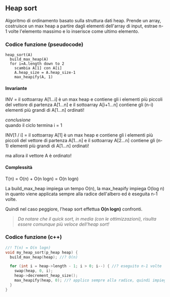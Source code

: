## Heap sort

Algoritmo di ordinamento basato sulla struttura dati heap. Prende un array, costruisce un max heap a partire dagli elementi dell'array di input, estrae n-1 volte l'elemento massimo e  lo inserisce come ultimo elemento.

### Codice funzione (pseudocode)

```pseudocode
heap_sort(A)
  build_max_heap(A)
  for i=A.length down to 2
    scambia A[1] con A[i]
    A.heap_size = A.heap_size-1
    max_heapify(A, 1)
```

#### Invariante

INV = il sottoarray A[1...i] è un max heap e contiene gli i elementi più piccoli del vettore di partenza A[1...n] e il sottoarray A[i+1...n] contiene gli (n-i) elementi più grandi di A[1...n] ordinati!

_conclusione_<br>
quando il ciclo termina i = 1

INV[1 / i] = il sottoarray A[1] è un max heap e contiene gli i elementi più piccoli del vettore di partenza A[1...n] e il sottoarray A[2...n] contiene gli (n-1) elementi più grandi di A[1...n] ordinati!

ma allora il vettore A è ordinato!

#### Complessità

T(n) = O(n) + O(n logn) = O(n logn)

La build_max_heap impiega un tempo O(n), la max_heapify impiega O(log n) in quanto viene applicata sempre alla radice dell'albero ed è eseguita n-1 volte. 

Quindi nel caso peggiore, l'heap sort effettua **O(n logn)** confronti. 

> _Da notare che il quick sort, in media (con le ottimizzazioni), risulta essere comunque più veloce dell'heap sort!_


### Codice funzione (c++)

```c++
//! T(n) = O(n logn)
void my_heap_sort(p_heap heap) {
  build_max_heap(heap); //? O(n)

  for (int i = heap->length - 1; i > 0; i--) { //? eseguito n-1 volte
    swap(heap, 0, i);
    heap->decrement_heap_size();
    max_heapify(heap, 0); //? applico sempre alla radice, quindi impiega O(logn)
  }
}
```

